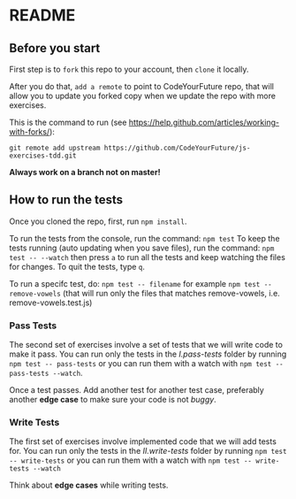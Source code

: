 # README

## Before you start

First step is to `fork` this repo to your account, then `clone` it locally.

After you do that, `add a remote` to point to CodeYourFuture repo, that will allow you to update you forked copy when we update the repo with more exercises.

This is the command to run (see https://help.github.com/articles/working-with-forks/):

```
git remote add upstream https://github.com/CodeYourFuture/js-exercises-tdd.git
```

**Always work on a branch not on master!**

## How to run the tests
Once you cloned the repo, first, run `npm install`.

To run the tests from the console, run the command: `npm test` 
To keep the tests running (auto updating when you save files), run the command: `npm test -- --watch` then press `a` to run all the tests and keep watching the files for changes. To quit the tests, type `q`.

To run a specifc test, do: `npm test -- filename` for example `npm test -- remove-vowels` (that will run only the files that matches remove-vowels, i.e. remove-vowels.test.js)

### Pass Tests
The second set of exercises involve a set of tests that we will write code to make it pass. You can run only the tests in the *I.pass-tests* folder by running `npm test -- pass-tests` or you can run them with a watch with `npm test -- pass-tests --watch`.

Once a test passes. Add another test for another test case, preferably another **edge case** to make sure your code is not *buggy*. 

### Write Tests
The first set of exercises involve implemented code that we will add tests for. You can run only the tests in the *II.write-tests* folder by running `npm test -- write-tests` or you can run them with a watch with `npm test -- write-tests --watch`

Think about **edge cases** while writing tests.